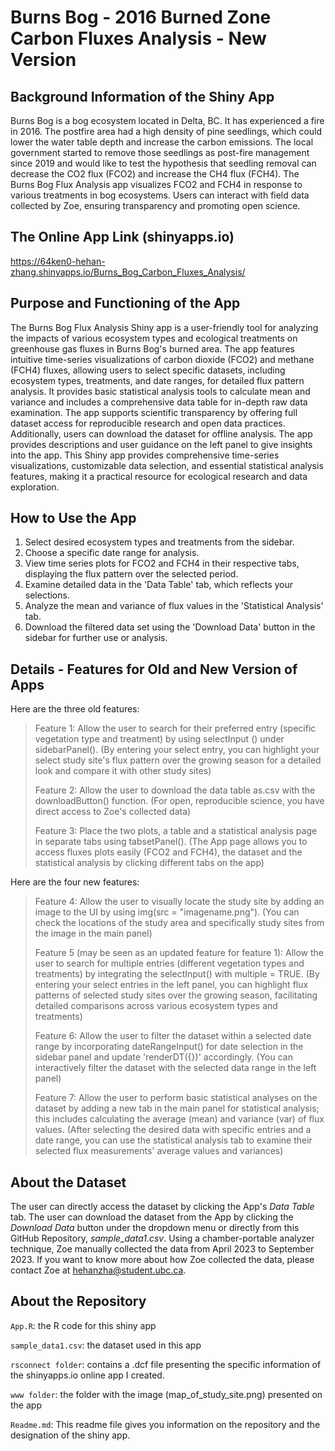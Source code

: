 # Burns Bog - 2016 Burned Zone Carbon Fluxes Analysis - New Version
## Background Information of the Shiny App
Burns Bog is a bog ecosystem located in Delta, BC. It has experienced a fire in 2016. The postfire area had a high density of pine seedlings, which could lower the water table depth and increase the carbon emissions. The local government started to remove those seedlings as post-fire management since 2019 and would like to test the hypothesis that seedling removal can decrease the CO2 flux (FCO2) and increase the CH4 flux (FCH4). The Burns Bog Flux Analysis app visualizes FCO2 and FCH4 in response to various treatments in bog ecosystems. Users can interact with field data collected by Zoe, ensuring transparency and promoting open science. 

## The Online App Link (shinyapps.io)
https://64ken0-hehan-zhang.shinyapps.io/Burns_Bog_Carbon_Fluxes_Analysis/

## Purpose and Functioning of the App

The Burns Bog Flux Analysis Shiny app is a user-friendly tool for analyzing the impacts of various ecosystem types and ecological treatments on greenhouse gas fluxes in Burns Bog's burned area. The app features intuitive time-series visualizations of carbon dioxide (FCO2) and methane (FCH4) fluxes, allowing users to select specific datasets, including ecosystem types, treatments, and date ranges, for detailed flux pattern analysis. It provides basic statistical analysis tools to calculate mean and variance and includes a comprehensive data table for in-depth raw data examination. The app supports scientific transparency by offering full dataset access for reproducible research and open data practices. Additionally, users can download the dataset for offline analysis. The app provides descriptions and user guidance on the left panel to give insights into the app. This Shiny app provides comprehensive time-series visualizations, customizable data selection, and essential statistical analysis features, making it a practical resource for ecological research and data exploration.

## How to Use the App

1) Select desired ecosystem types and treatments from the sidebar. 
2) Choose a specific date range for analysis. 
3) View time series plots for FCO2 and FCH4 in their respective tabs, displaying the flux pattern over the selected period. 
4) Examine detailed data in the 'Data Table' tab, which reflects your selections. 
5) Analyze the mean and variance of flux values in the 'Statistical Analysis' tab. 
6) Download the filtered data set using the 'Download Data' button in the sidebar for further use or analysis.
   
## Details - Features for Old and New Version of Apps

Here are the three old features:

> Feature 1: Allow the user to search for their preferred entry (specific vegetation type and treatment) by using selectInput () under sidebarPanel(). (By entering your select entry, you can highlight your select study site's flux pattern over the growing season for a detailed look and compare it with other study sites)
> 
> Feature 2: Allow the user to download the data table as.csv with the downloadButton() function. (For open, reproducible science, you have direct access to Zoe's collected data)
> 
> Feature 3: Place the two plots, a table and a statistical analysis page in separate tabs using tabsetPanel(). (The App page allows you to access fluxes plots easily (FCO2 and FCH4), the dataset and the statistical analysis by clicking different tabs on the app)

Here are the four new features:

> Feature 4: Allow the user to visually locate the study site by adding an image to the UI by using img(src = "imagename.png"). (You can check the locations of the study area and specifically study sites from the image in the main panel)
>
>  Feature 5 (may be seen as an updated feature for feature 1): Allow the user to search for multiple entries (different vegetation types and treatments) by integrating the selectInput() with multiple = TRUE. (By entering your select entries in the left panel, you can highlight flux patterns of selected study sites over the growing season, facilitating detailed comparisons across various ecosystem types and treatments)
>
>  Feature 6: Allow the user to filter the dataset within a selected date range by incorporating dateRangeInput() for date selection in the sidebar panel and update 'renderDT({})' accordingly. (You can interactively filter the dataset with the selected data range in the left panel)
>
> Feature 7: Allow the user to perform basic statistical analyses on the dataset by adding a new tab in the main panel for statistical analysis; this includes calculating the average (mean) and variance (var) of flux values. (After selecting the desired data with specific entries and a date range, you can use the statistical analysis tab to examine their selected flux measurements' average values and variances)
> 
## About the Dataset
The user can directly access the dataset by clicking the App's _Data Table_ tab. The user can download the dataset from the App by clicking the _Download Data_ button under the dropdown menu or directly from this GitHub Repository, _sample_data1.csv_. Using a chamber-portable analyzer technique, Zoe manually collected the data from April 2023 to September 2023. If you want to know more about how Zoe collected the data, please contact Zoe at hehanzha@student.ubc.ca.
## About the Repository
`App.R`: the R code for this shiny app

`sample_data1.csv`: the dataset used in this app

`rsconnect folder`: contains a .dcf file presenting the specific information of the shinyapps.io online app I created.

`www folder`: the folder with the image (map_of_study_site.png) presented on the app

`Readme.md`: This readme file gives you information on the repository and the designation of the shiny app.
